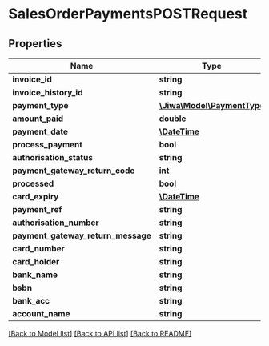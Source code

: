 # SalesOrderPaymentsPOSTRequest

## Properties
Name | Type | Description | Notes
------------ | ------------- | ------------- | -------------
**invoice_id** | **string** |  | [optional] 
**invoice_history_id** | **string** |  | [optional] 
**payment_type** | [**\Jiwa\Model\PaymentType**](PaymentType.md) |  | [optional] 
**amount_paid** | **double** |  | [optional] 
**payment_date** | [**\DateTime**](\DateTime.md) |  | [optional] 
**process_payment** | **bool** |  | [optional] 
**authorisation_status** | **string** |  | [optional] 
**payment_gateway_return_code** | **int** |  | [optional] 
**processed** | **bool** |  | [optional] 
**card_expiry** | [**\DateTime**](\DateTime.md) |  | [optional] 
**payment_ref** | **string** |  | [optional] 
**authorisation_number** | **string** |  | [optional] 
**payment_gateway_return_message** | **string** |  | [optional] 
**card_number** | **string** |  | [optional] 
**card_holder** | **string** |  | [optional] 
**bank_name** | **string** |  | [optional] 
**bsbn** | **string** |  | [optional] 
**bank_acc** | **string** |  | [optional] 
**account_name** | **string** |  | [optional] 

[[Back to Model list]](../README.md#documentation-for-models) [[Back to API list]](../README.md#documentation-for-api-endpoints) [[Back to README]](../README.md)


